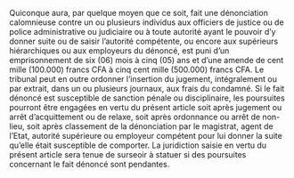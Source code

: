 Quiconque aura, par quelque moyen que ce soit, fait une dénonciation calomnieuse contre un ou plusieurs individus aux officiers de justice ou de police administrative ou judiciaire ou à toute autorité ayant le pouvoir d’y donner suite ou de saisir l’autorité compétente, ou encore aux supérieurs hiérarchiques ou aux employeurs du dénoncé, est puni d’un emprisonnement de six (06) mois à cinq (05) ans et d’une amende de cent mille (100.000) francs CFA à cinq cent mille (500.000) francs CFA.
Le tribunal peut en outre ordonner l’insertion du jugement, intégralement ou par extrait, dans un ou plusieurs journaux, aux frais du condamné.
Si le fait dénoncé est susceptible de sanction pénale ou disciplinaire, les poursuites pourront être engagées en vertu du présent article soit après jugement ou arrêt d’acquittement ou de relaxe, soit après ordonnance ou arrêt de non-lieu, soit après classement de la dénonciation par le magistrat, agent de l’Etat, autorité supérieure ou employeur compétent pour lui donner la suite qu’elle était susceptible de comporter.
La juridiction saisie en vertu du présent article sera tenue de surseoir à statuer si des poursuites concernant le fait dénoncé sont pendantes.